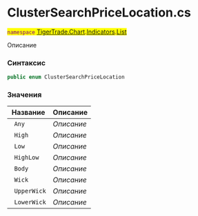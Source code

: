 
# ClusterSearchPriceLocation.cs
<mark style="color:purple;">`namespace` [TigerTrade.Chart](../../../../../TigerTrade.Chart.md).[Indicators](../../../../../TigerTrade.Chart/Indicators.md).[List](../../../../../TigerTrade.Chart/Indicators/List.md)



Описание

### Синтаксис
```csharp
public enum ClusterSearchPriceLocation
```


### Значения
| Название | Описание |
| --- | --- |
| ` Any` | *Описание* |
| ` High` | *Описание* |
| ` Low` | *Описание* |
| ` HighLow` | *Описание* |
| ` Body` | *Описание* |
| ` Wick` | *Описание* |
| ` UpperWick` | *Описание* |
| ` LowerWick` | *Описание* |



